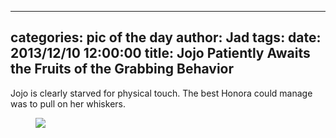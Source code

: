 
---
categories: pic of the day
author: Jad
tags: 
date: 2013/12/10 12:00:00
title: Jojo Patiently Awaits the Fruits of the Grabbing Behavior
---
Jojo is clearly starved for physical touch.  The best Honora could manage was to pull on her whiskers.

<figure>
<img src="/img/2013/12/10/img_5903_medium.jpg" />
<figcaption></figcaption>
</figure>

